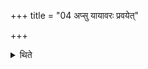 +++
title = "04 अप्सु यायावरः प्रवयेत्"

+++

<details><summary>थिते</summary>

4. A nomad (sacrificer) should throw (the ashes) in water.  
</details>
